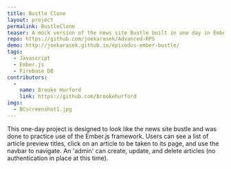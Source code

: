 ```yaml
---
title: Bustle Clone
layout: project
permalink: BustleClone
teaser: A mock version of the news site Bustle built in one day in Ember.
repo: https://github.com/joekarasek/Advanced-RPS
demo: http://joekarasek.github.io/epicodus-ember-bustle/
tags:
  - Javascript
  - Ember.js
  - Firebase DB
contributors:
  -
    name: Brooke Hurford
    link: https://github.com/brookehurford
imgs:
  - BCscreenshot1.jpg
---
```

This one-day project is designed to look like the news site bustle and was done to practice use of the Ember.js framework. Users can see a list of article preview titles, click on an article to be taken to its page, and use the navbar to navigate. An 'admin' can create, update, and delete articles (no authentication in place at this time).
